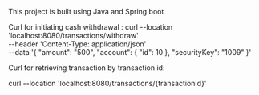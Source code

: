 
This project is built using Java and Spring boot

Curl for initiating cash withdrawal : 
curl --location 'localhost:8080/transactions/withdraw' \
--header 'Content-Type: application/json' \
--data '{
    "amount": "500",
    "account": {
        "id": 10
    },
    "securityKey": "1009"
}'


Curl for retrieving transaction by transaction id:

curl --location 'localhost:8080/transactions/{transactionId}'
